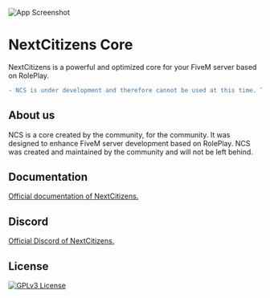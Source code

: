 
![App Screenshot](https://cdn.discordapp.com/attachments/862693343358877727/979757385520381984/Nouveau_projet_17.png)

# NextCitizens Core

NextCitizens is a powerful and optimized core for your FiveM server based on RolePlay.

```diff
- NCS is under development and therefore cannot be used at this time. The official and stable versions are given as a release.
```

## About us

NCS is a core created by the community, for the community. It was designed to enhance FiveM server development based on
RolePlay. NCS was created and maintained by the community and will not be left behind.

## Documentation

[Official documentation of NextCitizens.](https://nextcitizens.github.io/ncs_documentation/)

## Discord

[Official Discord of NextCitizens.](https://discord.gg/T8u4JsserD)

## License

[![GPLv3 License](https://img.shields.io/badge/License-GPL%20v3-yellow.svg)](https://github.com/NextCitizens/ncs_example_server/blob/main/LICENSE)

